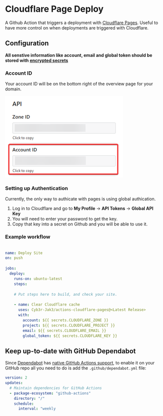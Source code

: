 # Cloudflare Page Deploy

A Github Action that triggers a deployment with [Cloudflare Pages](https://pages.cloudflare.com/). Useful to have more control on when deployments are triggered with Cloudflare.


## Configuration

**All senstive information like account, email and global token should be stored with [encrypted secrets](https://docs.github.com/en/free-pro-team@latest/actions/reference/encrypted-secrets)**

### Account ID

Your account ID will be on the bottom right of the overview page for your domain.

![Image of blurred out account ID](.github/imgs/Cloudflare_Account_ID.png)

### Setting up Authentication

Currently, the only way to authicate with pages is using global authication.

1. Log in to Cloudflare and go to **My Profile** -> **API Tokens** -> **Global API Key**
2. You will need to enter your password to get the key.
3. Copy that key into a secret on Github and you will be able to use it.


### Example workflow


```yaml

name: Deploy Site
on: push

jobs:
  deploy:
    runs-on: ubuntu-latest
    steps:

    # Put steps here to build, and check your site.

    - name: Clear Cloudflare cache
      uses: Cyb3r-Jak3/actions-cloudflare-pages@<Latest Release>
      with:
        account: ${{ secrets.CLOUDFLARE_ZONE }}
        project: ${{ secrets.CLOUDFLARE_PROJECT }}
        email: ${{ secrets.CLOUDFLARE_EMAIL }}
        global_token: ${{ secrets.CLOUDFLARE_KEY }}
```

## Keep up-to-date with GitHub Dependabot

Since [Dependabot](https://docs.github.com/en/github/administering-a-repository/keeping-your-actions-up-to-date-with-github-dependabot)
has [native GitHub Actions support](https://docs.github.com/en/github/administering-a-repository/configuration-options-for-dependency-updates#package-ecosystem),
to enable it on your GitHub repo all you need to do is add the `.github/dependabot.yml` file:

```yaml
version: 2
updates:
  # Maintain dependencies for GitHub Actions
  - package-ecosystem: "github-actions"
    directory: "/"
    schedule:
      interval: "weekly
```
   